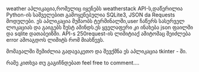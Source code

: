 weather აპლიკაცია,რომელიც იყენებს weatherstack API-ს,დაწერილია  Python-ის საშველებით გამოყენებულია  SQLite3, JSON da Requests მოდულები.
ეს აპლიკაცია მუშაობს ტერმინალში,user ჩაწერს სასურველ ლოკაციას და გაიგებს ზუსტ ამინდს.ეს ყველაფერი კი ინახება json ფაილში და sqlite დათაბეიზში.
API-s 250request-ის ლიმიტიაქ ამიტომაც შეიძლება error ამოაგდოს ლიმიტს რომ მიახწევს.

მომავალში შემიძლია გადავაკეთო და შევქმნა ეს აპლიკაცია tkinter - ში.

რამე კითხვა თუ გაგიჩნდებათ feel free to comment....

